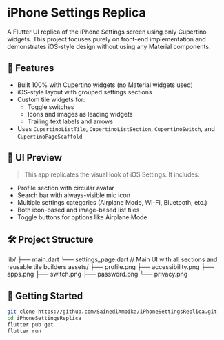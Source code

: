 # iPhone Settings Replica

A Flutter UI replica of the iPhone Settings screen using only Cupertino widgets. This project focuses purely on front-end implementation and demonstrates iOS-style design without using any Material components.

## 📱 Features

- Built 100% with Cupertino widgets (no Material widgets used)
- iOS-style layout with grouped settings sections
- Custom tile widgets for:
  - Toggle switches
  - Icons and images as leading widgets
  - Trailing text labels and arrows
- Uses `CupertinoListTile`, `CupertinoListSection`, `CupertinoSwitch`, and `CupertinoPageScaffold`

## 📸 UI Preview

> This app replicates the visual look of iOS Settings. It includes:
- Profile section with circular avatar
- Search bar with always-visible mic icon
- Multiple settings categories (Airplane Mode, Wi-Fi, Bluetooth, etc.)
- Both icon-based and image-based list tiles
- Toggle buttons for options like Airplane Mode

## 🛠 Project Structure

lib/
├── main.dart
└── settings_page.dart // Main UI with all sections and reusable tile builders
assets/
├── profile.png
├── accessibility.png
├── apps.png
├── switch.png
├── password.png
└── privacy.png

## 🧪 Getting Started

```bash
git clone https://github.com/SainediAmbika/iPhoneSettingsReplica.git
cd iPhoneSettingsReplica
flutter pub get
flutter run